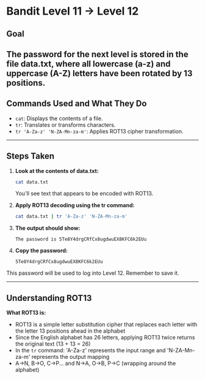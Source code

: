 # Bandit Level 11 → Level 12
## Goal
The password for the next level is stored in the file data.txt, where all lowercase (a-z) and uppercase (A-Z) letters have been rotated by 13 positions.
---
## Commands Used and What They Do
- `cat`: Displays the contents of a file.
- `tr`: Translates or transforms characters.
- `tr 'A-Za-z' 'N-ZA-Mn-za-m'`: Applies ROT13 cipher transformation.
---
## Steps Taken
1. **Look at the contents of data.txt:**
   ```bash
   cat data.txt
   ```
   You'll see text that appears to be encoded with ROT13.

2. **Apply ROT13 decoding using the tr command:**
   ```bash
   cat data.txt | tr 'A-Za-z' 'N-ZA-Mn-za-m'
   ```

3. **The output should show:**
   ```
   The password is 5Te8Y4drgCRfCx8ugdwuEX8KFC6k2EUu
   ```

4. **Copy the password:**
   ```
   5Te8Y4drgCRfCx8ugdwuEX8KFC6k2EUu
   ```

This password will be used to log into Level 12. Remember to save it.

---
## Understanding ROT13
**What ROT13 is:**
- ROT13 is a simple letter substitution cipher that replaces each letter with the letter 13 positions ahead in the alphabet
- Since the English alphabet has 26 letters, applying ROT13 twice returns the original text (13 + 13 = 26)
- In the `tr` command: 'A-Za-z' represents the input range and 'N-ZA-Mn-za-m' represents the output mapping
- A→N, B→O, C→P... and N→A, O→B, P→C (wrapping around the alphabet)
